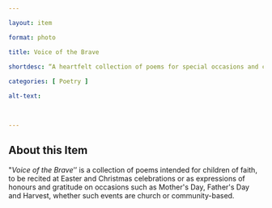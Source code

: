 ```yaml
--- 

layout: item 

format: photo 

title: Voice of the Brave

shortdesc: “A heartfelt collection of poems for special occasions and celebrations.”
 
categories: [ Poetry ]

alt-text:  

 

--- 
```


## About this Item 

"_Voice of the Brave_’’ is a collection of poems intended for children of faith, to be recited at Easter and Christmas celebrations or as expressions of honours and gratitude on occasions such as Mother's Day, Father's Day and Harvest, whether such events are church or community-based.  
